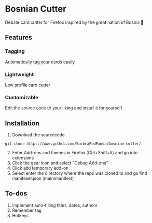 # Bosnian Cutter
Debate card cutter for Firefox inspired by the great nation of Bosnia 💪

## Features
### Tagging
Automatically tag your cards easily

### Lightweight
Low profile card cutter 

### Customizable
Edit the source code to your liking and install it for yourself

## Installation
1. Download the sourcecode
```
git clone https://www.github.com/BarbraRedPanda/bosnian-cutter/
```
2. Enter Add-ons and themes in Firefox (Ctrl+Shift+A) and go into extensions
3. Click the gear icon and select "Debug Add-ons"
4. Click add temporary add-on
5. Select enter the directory where the repo was cloned to and go find manifeset.json (main/manifest)

## To-dos
1. Implement auto-filling titles, dates, authors
2. Remember tag
3. Hotkeys
